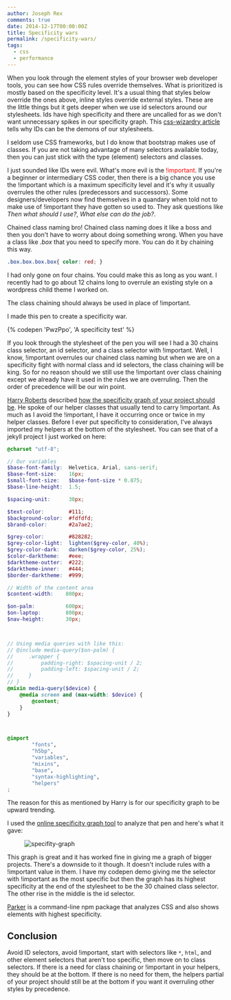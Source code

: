 ```yaml
---
author: Joseph Rex
comments: true
date: 2014-12-17T00:00:00Z
title: Specificity wars
permalink: /specificity-wars/
tags:
  - css
  - performance
---
```


When you look through the element styles of your browser web developer tools, you can see how CSS rules override themselves. What is prioritized is mostly based on the specificity level. It's a usual thing that styles below override the ones above, inline styles override external styles. These are the little things but it gets deeper when we use id selectors around our stylesheets. Ids have high specificity and there are uncalled for as we don't want unnecessary spikes in our specificity graph. This <a href="http://csswizardry.com/2011/09/when-using-ids-can-be-a-pain-in-the-class/" target="_blank">css-wizardry article</a> tells why IDs can be the demons of our stylesheets.
<!--more-->

I seldom use CSS frameworks, but I do know that bootstrap makes use of classes. If you are not taking advantage of many selectors available today, then you can just stick with the type (element) selectors and classes.

I just sounded like IDs were evil. What's more evil is the <span style="color: #ff0000;">!important</span>. If you're a beginner or intermediary CSS coder, then there is a big chance you use the !important which is a maximum specificity level and it's why it usually overrules the other rules (predecessors and successors). Some designers/developers now find themselves in a quandary when told not to make use of !important they have gotten so used to. They ask questions like *Then what should I use?*, *What else can do the job?*.

Chained class naming bro! Chained class naming does it like a boss and then you don't have to worry about doing something wrong. When you have a class like *.box* that you need to specify more. You can do it by chaining this way.

```css
.box.box.box.box{ color: red; }
```

I had only gone on four chains. You could make this as long as you want. I recently had to go about 12 chains long to overrule an existing style on a wordpress child theme I worked on.

The class chaining should always be used in place of !important.

I made this pen to create a specificity war.

{% codepen 'PwzPpo', 'A specificity test' %}

If you look through the stylesheet of the pen you will see I had a 30 chains class selector, an id selector, and a class selector with !important. Well, I know, !important overrules our chained class naming but when we are on a specificity fight with normal class and id selectors, the class chaining will be king. So for no reason should we still use the !important over class chaining except we already have it used in the rules we are overruling. Then the order of precedence will be our win point.

<a href="http://twitter.com/csswizardry" target="_blank">Harry Roberts</a> described <a href="http://csswizardry.com/2014/10/the-specificity-graph/" target="_blank">how the specificity graph of your project should be</a>. He spoke of our helper classes that usually tend to carry !important. As much as I avoid the !important, I have it occurring once or twice in my helper classes. Before I ever put specificity to consideration, I've always imported my helpers at the bottom of the stylesheet. You can see that of a jekyll project I just worked on here:

```scss
@charset "utf-8";

// Our variables
$base-font-family: 	Helvetica, Arial, sans-serif;
$base-font-size:   	16px;
$small-font-size:  	$base-font-size * 0.875;
$base-line-height: 	1.5;

$spacing-unit:     	30px;

$text-color:       	#111;
$background-color: 	#fdfdfd;
$brand-color:      	#2a7ae2;

$grey-color:       	#828282;
$grey-color-light: 	lighten($grey-color, 40%);
$grey-color-dark:  	darken($grey-color, 25%);
$color-darktheme: 	#eee;
$darktheme-outter: 	#222;
$darktheme-inner: 	#444;
$border-darktheme: 	#999;

// Width of the content area
$content-width:    800px;

$on-palm:          600px;
$on-laptop:        800px;
$nav-height: 	   30px;



// Using media queries with like this:
// @include media-query($on-palm) {
//     .wrapper {
//         padding-right: $spacing-unit / 2;
//         padding-left: $spacing-unit / 2;
//     }
// }
@mixin media-query($device) {
    @media screen and (max-width: $device) {
        @content;
    }
}



@import
        "fonts",
        "h5bp",
        "variables",
        "mixins",
        "base",
        "syntax-highlighting",
        "helpers"
;
```

The reason for this as mentioned by Harry is for our specificity graph to be upward trending.

I used the <a href="http://jonassebastianohlsson.com/specificity-graph/" target="_blank">online specificity graph tool</a> to analyze that pen and here's what it gave:

<figure>
<img src="https://res.cloudinary.com/strich/image/upload/v1497701559/specifity-graph_avdcml.png" class="image" alt="specifity-graph">
</figure>

This graph is great and it has worked fine in giving me a graph of bigger projects. There's a downside to it though. It doesn't include rules with a !important value in them. I have my codepen demo giving me the selector with !important as the most specific but then the graph has its highest specificity at the end of the stylesheet to be the 30 chained class selector. The other rise in the middle is the id selector.

<a href="https://github.com/katiefenn/parker" target="_blank">Parker</a> is a command-line npm package that analyzes CSS and also shows elements with highest specificity.

## Conclusion

Avoid ID selectors, avoid !important, start with selectors like `*`, `html`, and other element selectors that aren't too specific, then move on to class selectors. If there is a need for class chaining or !important in your helpers, they should be at the bottom. If there is no need for them, the helpers partial of your project should still be at the bottom if you want it overruling other styles by precedence.
